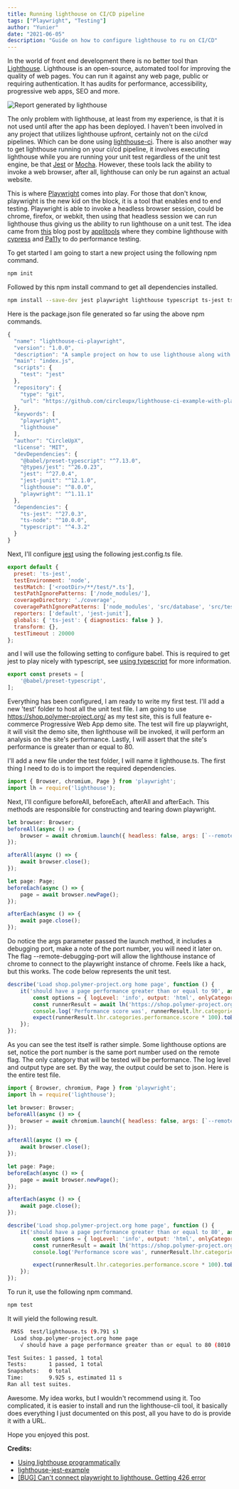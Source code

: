 ```yaml
---
title: Running lighthouse on CI/CD pipeline
tags: ["Playwright", "Testing"]
author: "Yunier"
date: "2021-06-05"
description: "Guide on how to configure lighthouse to ru on CI/CD"
---
```


In the world of front end development there is no better tool than [Lighthouse](https://developers.google.com/web/tools/lighthouse/). Lighthouse is an open-source, automated tool for improving the quality of web pages. You can run it against any web page, public or requiring authentication. It has audits for performance, accessibility, progressive web apps, SEO and more.

![Report generated by lighthouse](https://developers.google.com/web/tools/lighthouse/images/report.png)

The only problem with lighthouse, at least from my experience, is that it is not used until after the app has been deployed. I haven't been involved in any project that utilizes lighthouse upfront, certainly not on the ci/cd pipelines. Which can be done using [lighthouse-ci](https://github.com/GoogleChrome/lighthouse-ci). There is also another way to get lighthouse running on your ci/cd pipeline, it involves executing lighthouse while you are running your unit test regardless of the unit test engine, be that [Jest](https://github.com/facebook/jest) or [Mocha](https://github.com/mochajs/mocha). However, these tools lack the ability to invoke a web browser, after all, lighthouse can only be run against an actual website. 

This is where [Playwright](https://playwright.dev/) comes into play. For those that don't know, playwright is the new kid on the block, it is a tool that enables end to end testing. Playwright is able to invoke a headless browser session, could be chrome, firefox, or webkit, then using that headless session we can run lighthouse thus giving us the ability to run lighthouse on a unit test. The idea came from [this](https://applitools.com/blog/using-cypress-google-lighthouse-performance-testing/) blog post by [applitools](https://applitools.com/) where they combine lighthouse with [cypress](https://www.cypress.io/) and [Pa11y](https://pa11y.org/) to do performance testing.

To get started I am going to start a new project using the following npm command.

```bash
npm init
```

Followed by this npm install command to get all dependencies installed.

```bash
npm install --save-dev jest playwright lighthouse typescript ts-jest ts-node @types/jest @types/lighthouse @babel/preset-typescript
```

Here is the package.json file generated so far using the above npm commands.

```javascript
{
  "name": "lighthouse-ci-playwright",
  "version": "1.0.0",
  "description": "A sample project on how to use lighthouse along with playwright",
  "main": "index.js",
  "scripts": {
    "test": "jest"
  },
  "repository": {
    "type": "git",
    "url": "https://github.com/circleupx/lighthouse-ci-example-with-playwright"
  },
  "keywords": [
    "playwright",
    "lighthouse"
  ],
  "author": "CircleUpX",
  "license": "MIT",
  "devDependencies": {
    "@babel/preset-typescript": "^7.13.0",
    "@types/jest": "^26.0.23",
    "jest": "^27.0.4",
    "jest-junit": "^12.1.0",
    "lighthouse": "^8.0.0",
    "playwright": "^1.11.1"
  },
  "dependencies": {
    "ts-jest": "^27.0.3",
    "ts-node": "^10.0.0",
    "typescript": "^4.3.2"
  }
}
```

Next, I'll configure [jest](https://jestjs.io/) using the following jest.config.ts file. 

```javascript
export default {
  preset: 'ts-jest',
  testEnvironment: 'node',
  testMatch: ['<rootDir>/**/test/*.ts'],
  testPathIgnorePatterns: ['/node_modules/'],
  coverageDirectory: './coverage',
  coveragePathIgnorePatterns: ['node_modules', 'src/database', 'src/test', 'src/types'],
  reporters: ['default', 'jest-junit'],
  globals: { 'ts-jest': { diagnostics: false } },
  transform: {},
  testTimeout : 20000
};
```

and I will use the following setting to configure babel. This is required to get jest to play nicely with typescript, see [using typescript](https://jestjs.io/docs/getting-started#using-typescript) for more information.

```javascript
export const presets = [
    '@babel/preset-typescript',
];
```

Everything has been configured, I am ready to write my first test. I'll add a new 'test' folder to host all the unit test file. I am going to use https://shop.polymer-project.org/ as my test site, this is full feature e-commerce Progressive Web App demo site. The test will fire up playwright, it will visit the demo site, then lighthouse will be invoked, it will perform an analysis on the site's performance. Lastly, I will assert that the site's performance is greater than or equal to 80.

I'll add a new file under the test folder, I will name it lighthouse.ts. The first thing I need to do is to import the required dependencies.

```javascript
import { Browser, chromium, Page } from 'playwright';
import lh = require('lighthouse');
```

Next, I'll configure beforeAll, beforeEach, afterAll and afterEach. This methods are responsible for constructing and tearing down playwright.

```javascript
let browser: Browser;
beforeAll(async () => {
    browser = await chromium.launch({ headless: false, args: [`--remote-debugging-port=8041`] });
});

afterAll(async () => {
    await browser.close();
});

let page: Page;
beforeEach(async () => {
    page = await browser.newPage();
});

afterEach(async () => {
    await page.close();
});
```

Do notice the args parameter passed the launch method, it includes a debugging port, make a note of the port number, you will need it later on. The flag --remote-debugging-port will allow the lighthouse instance of chrome to connect to the playwright instance of chrome. Feels like a hack, but this works. The code below represents the unit test.  

```javascript
describe('Load shop.polymer-project.org home page', function () {
    it('should have a page performance greater than or equal to 90', async () => {
        const options = { logLevel: 'info', output: 'html', onlyCategories: ['performance'], port: 8041 };
        const runnerResult = await lh('https://shop.polymer-project.org/', options);
        console.log('Performance score was', runnerResult.lhr.categories.performance.score * 100);
        expect(runnerResult.lhr.categories.performance.score * 100).toBeGreaterThanOrEqual(80);
    });
});
```

As you can see the test itself is rather simple. Some lighthouse options are set, notice the port number is the same port number used on the remote flag. The only category that will be tested will be performance. The log level and output type are set. By the way, the output could be set to json. Here is the entire test file.

```javascript
import { Browser, chromium, Page } from 'playwright';
import lh = require('lighthouse');

let browser: Browser;
beforeAll(async () => {
    browser = await chromium.launch({ headless: false, args: [`--remote-debugging-port=8041`] });
});

afterAll(async () => {
    await browser.close();
});

let page: Page;
beforeEach(async () => {
    page = await browser.newPage();
});

afterEach(async () => {
    await page.close();
});

describe('Load shop.polymer-project.org home page', function () {
    it('should have a page performance greater than or equal to 80', async () => {
        const options = { logLevel: 'info', output: 'html', onlyCategories: ['performance'], port: 8041 };
        const runnerResult = await lh('https://shop.polymer-project.org/', options);
        console.log('Performance score was', runnerResult.lhr.categories.performance.score * 100);

        expect(runnerResult.lhr.categories.performance.score * 100).toBeGreaterThanOrEqual(80);
    });
});
```

To run it, use the following npm command.

```bash
npm test
```

It will yield the following result.

```bash
 PASS  test/lighthouse.ts (9.791 s)
  Load shop.polymer-project.org home page
    √ should have a page performance greater than or equal to 80 (8010 ms)

Test Suites: 1 passed, 1 total
Tests:       1 passed, 1 total
Snapshots:   0 total
Time:        9.925 s, estimated 11 s
Ran all test suites.
```

Awesome. My idea works, but I wouldn't recommend using it. Too complicated, it is easier to install and run the lighthouse-cli tool, it basically does everything I just documented on this post, all you have to do is provide it with a URL. 

Hope you enjoyed this post. 

**Credits:**
- [Using lighthouse programmatically](https://github.com/GoogleChrome/lighthouse/blob/master/docs/readme.md#using-programmatically)
- [lighthouse-jest-example](https://github.com/justinribeiro/lighthouse-jest-example)
- [[BUG] Can't connect playwright to lighthouse. Getting 426 error](https://github.com/microsoft/playwright/issues/5956)